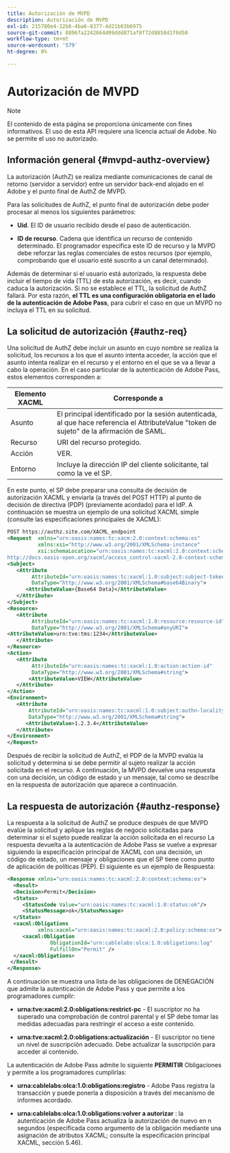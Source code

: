 ```yaml
---
title: Autorización de MVPD
description: Autorización de MVPD
exl-id: 215780e4-12b6-4ba6-8377-4d21b63b6975
source-git-commit: 8896fa2242664d09ddd871af8f72d8858d1f0d50
workflow-type: tm+mt
source-wordcount: '579'
ht-degree: 0%

---
```


# Autorización de MVPD

>[!NOTE]
>
>El contenido de esta página se proporciona únicamente con fines informativos. El uso de esta API requiere una licencia actual de Adobe. No se permite el uso no autorizado.

## Información general {#mvpd-authz-overview}

La autorización (AuthZ) se realiza mediante comunicaciones de canal de retorno (servidor a servidor) entre un servidor back-end alojado en el Adobe y el punto final de AuthZ de MVPD.

Para las solicitudes de AuthZ, el punto final de autorización debe poder procesar al menos los siguientes parámetros:

* **Uid**. El ID de usuario recibido desde el paso de autenticación.

* **ID de recurso**. Cadena que identifica un recurso de contenido determinado. El programador especifica este ID de recurso y la MVPD debe reforzar las reglas comerciales de estos recursos (por ejemplo, comprobando que el usuario esté suscrito a un canal determinado).

Además de determinar si el usuario está autorizado, la respuesta debe incluir el tiempo de vida (TTL) de esta autorización, es decir, cuando caduca la autorización. Si no se establece el TTL, la solicitud de AuthZ fallará.  Por esta razón, **el TTL es una configuración obligatoria en el lado de la autenticación de Adobe Pass**, para cubrir el caso en que un MVPD no incluya el TTL en su solicitud.

## La solicitud de autorización {#authz-req}

Una solicitud de AuthZ debe incluir un asunto en cuyo nombre se realiza la solicitud, los recursos a los que el asunto intenta acceder, la acción que el asunto intenta realizar en el recurso y el entorno en el que se va a llevar a cabo la operación. En el caso particular de la autenticación de Adobe Pass, estos elementos corresponden a:

| Elemento XACML | Corresponde a |
|---------------|--------------------------------------------------------------------------------------------------------------------------------|
| Asunto | El principal identificado por la sesión autenticada, al que hace referencia el AttributeValue &quot;token de sujeto&quot; de la afirmación de SAML. |
| Recurso | URI del recurso protegido. |
| Acción | VER. |
| Entorno | Incluye la dirección IP del cliente solicitante, tal como la ve el SP. |



En este punto, el SP debe preparar una consulta de decisión de autorización XACML y enviarla (a través del POST HTTP) al punto de decisión de directiva (PDP) (previamente acordado) para el IdP. A continuación se muestra un ejemplo de una solicitud XACML simple (consulte las especificaciones principales de XACML):

```XML
POST https://authz.site.com/XACML_endpoint
<Request  xmlns="urn:oasis:names:tc:xacm:2.0:context:schema:os"
          xmlns:xsi="http://www.w3.org/2001/XMLSchema-instance"
          xsi:schemaLocation="urn:oasis:names:tc:xacml:2.0:context:schema:os
http://docs.oasis-open.org/xacml/access_control-xacml-2.0-context-schema-os.xsd">
<Subject>
   <Attribute
        AttributeId="urn:oasis:names:tc:xacml:1.0:subject:subject-token"
        DataType="http://www.w3.org/2001/XMLSchema#base64Binary">
      <AttributeValue>{Base64 Data}</AttributeValue>
   </Attribute>
</Subject>
<Resource>
   <Attribute
        AttributeId="urn:oasis:names:tc:xacml:1.0:resource:resource-id"
        DataType="http://www.w3.org/2001/XMLSchema#anyURI">
<AttributeValue>urn:tve:tms:1234</AttributeValue>
   </Attribute>
</Resource>
<Action>
   <Attribute
        AttributeId="urn:oasis:names:tc:xacml:1.0:action:action-id"
        DataType="http://www.w3.org/2001/XMLSchema#string">
       <AttributeValue>VIEW</AttributeValue>
   </Attribute>
</Action>
<Environment>
   <Attribute
       AttributeId="urn:oasis:names:tc:xacml:1.0:subject:authn-locality:ip-address"
       DataType="http://www.w3.org/2001/XMLSchema#string">
      <AttributeValue>1.2.3.4</AttributeValue>
   </Attribute>
</Environment>
</Request>
```


Después de recibir la solicitud de AuthZ, el PDP de la MVPD evalúa la solicitud y determina si se debe permitir al sujeto realizar la acción solicitada en el recurso. A continuación, la MVPD devuelve una respuesta con una decisión, un código de estado y un mensaje, tal como se describe en la respuesta de autorización que aparece a continuación.

## La respuesta de autorización {#authz-response}

La respuesta a la solicitud de AuthZ se produce después de que MVPD evalúe la solicitud y aplique las reglas de negocio solicitadas para determinar si el sujeto puede realizar la acción solicitada en el recurso La respuesta devuelta a la autenticación de Adobe Pass se vuelve a expresar siguiendo la especificación principal de XACML con una decisión, un código de estado, un mensaje y obligaciones que el SP tiene como punto de aplicación de políticas (PEP). El siguiente es un ejemplo de Respuesta:

```XML
<Response xmlns="urn:oasis:names:tc:xacml:2.0:context:schema:os">
  <Result>
  <Decision>Permit</Decision>
  <Status>
     <StatusCode Value="urn:oasis:names:tc:xacml:1.0:status:ok"/>
     <StatusMessage>ok</StatusMessage>
  </Status>
  <xacml:Obligations     
          xmlns:xacml="urn:oasis:names:tc:xacml:2.0:policy:schema:os">
     <xacml:Obligation    
              ObligationId="urn:cablelabs:olca:1.0:obligations:log"
              FulfillOn="Permit" />
  </xacml:Obligations>
 </Result>
</Response>
```

A continuación se muestra una lista de las obligaciones de DENEGACIÓN que admite la autenticación de Adobe Pass y que permite a los programadores cumplir:

* **urna:tve:xacml:2.0:obligations:restrict-pc** - El suscriptor no ha superado una comprobación de control parental y el SP debe tomar las medidas adecuadas para restringir el acceso a este contenido.

* **urna:tve:xacml:2.0:obligations:actualización** - El suscriptor no tiene un nivel de suscripción adecuado.  Debe actualizar la suscripción para acceder al contenido.

La autenticación de Adobe Pass admite lo siguiente **PERMITIR** Obligaciones y permite a los programadores cumplirlas:

* **urna:cablelabs:olca:1.0:obligations:registro** - Adobe Pass registra la transacción y puede ponerla a disposición a través del mecanismo de informes acordado.

* **urna:cablelabs:olca:1.0:obligations:volver a autorizar** : la autenticación de Adobe Pass actualiza la autorización de nuevo en n segundos (especificada como argumento de la obligación mediante una asignación de atributos XACML; consulte la especificación principal XACML, sección 5.46).

<!--
>![RelatedInformation]
>* [Preflight Authorization](/help/authentication/preflight-authz.md)
>* [Authentication](/help/authentication/authn-usecase.md)
-->
